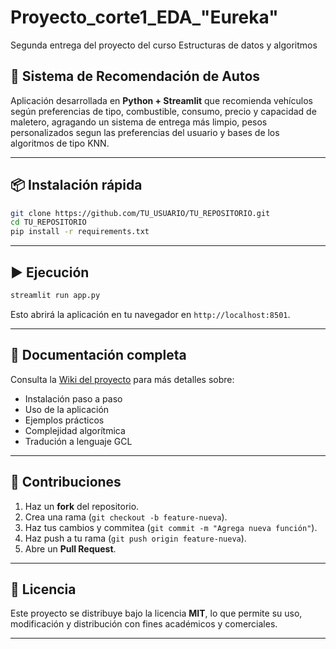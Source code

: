 # Proyecto_corte1_EDA_"Eureka"
Segunda entrega del proyecto del curso Estructuras de datos y algoritmos

## 🚗 Sistema de Recomendación de Autos

Aplicación desarrollada en **Python + Streamlit** que recomienda vehículos según preferencias de tipo, combustible, consumo, precio y capacidad de maletero, agragando un sistema de entrega más limpio, pesos personalizados segun las preferencias del usuario y bases de los algoritmos de tipo KNN.

---

## 📦 Instalación rápida

```bash
git clone https://github.com/TU_USUARIO/TU_REPOSITORIO.git
cd TU_REPOSITORIO
pip install -r requirements.txt
```

---

## ▶️ Ejecución

```bash
streamlit run app.py
```

Esto abrirá la aplicación en tu navegador en `http://localhost:8501`.

---

## 📖 Documentación completa

Consulta la [Wiki del proyecto](../../wiki) para más detalles sobre:

* Instalación paso a paso
* Uso de la aplicación
* Ejemplos prácticos
* Complejidad algorítmica
* Tradución a lenguaje GCL

---

## 🤝 Contribuciones

1. Haz un **fork** del repositorio.
2. Crea una rama (`git checkout -b feature-nueva`).
3. Haz tus cambios y commitea (`git commit -m "Agrega nueva función"`).
4. Haz push a tu rama (`git push origin feature-nueva`).
5. Abre un **Pull Request**.

---

## 📝 Licencia

Este proyecto se distribuye bajo la licencia **MIT**, lo que permite su uso, modificación y distribución con fines académicos y comerciales.

---


